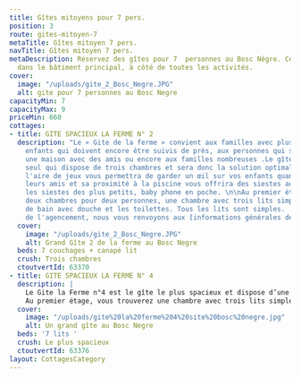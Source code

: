 ```yaml
---
title: Gîtes mitoyens pour 7 pers.
position: 3
route: gites-mitoyen-7
metaTitle: Gîtes mitoyen 7 pers.
navTitle: Gîtes mitoyen 7 pers.
metaDescription: Réservez des gîtes pour 7  personnes au Bosc Nègre. Ces gîtes sont
  dans le bâtiment principal, à côté de toutes les activités.
cover:
  image: "/uploads/gite_2_Bosc_Negre.JPG"
  alt: gite pour 7 personnes au Bosc Negre
capacityMin: 7
capacityMax: 9
priceMin: 660
cottages:
- title: GITE SPACIEUX LA FERME N° 2
  description: "Le « Gite de la ferme » convient aux familles avec plusieurs jeunes
    enfants qui doivent encore être suivis de près, aux personnes qui souhaitent partager
    une maison avec des amis ou encore aux familles nombreuses .Le gîte n°2 est le
    seul qui dispose de trois chambres et sera donc la solution optimale. Sa vue sur
    l'aire de jeux vous permettra de garder un œil sur vos enfants quand jouent avec
    leurs amis et sa proximité à la piscine vous offrira des siestes au soleil pendant
    les siestes des plus petits, baby phone en poche. \n\nAu premier étage, vous trouverez
    deux chambres pour deux personnes, une chambre avec trois lits simples, une salle
    de bain avec douche et les toilettes. Tous les lits sont simples.  Pour le reste
    de l'agencement, nous vous renvoyons aux [informations générales des gîtes](https://www.boscnegre-vacances.com/tous-les-gites).\n"
  cover:
    image: "/uploads/gite_2_Bosc_Negre.JPG"
    alt: Grand Gîte 2 de la ferme au Bosc Negre
  beds: 7 couchages + canapé lit
  crush: Trois chambres
  ctoutvertId: 63370
- title: GITE SPACIEUX LA FERME N° 4
  description: |
    Le Gite la Ferme n°4 est le gîte le plus spacieux et dispose d’une grande terrasse. Avec la terrasse côté nord, vous profiterez à la fois du soleil du matin et du soir tout en évitant les chaleurs de l'après-midi. Cette maison a le plus grand salon de toutes nos maisons et la meilleure connexion au wifi. Elle convient pour une grande famille ou pour les personnes qui apprécient une location de vacances spacieuse.
    Au premier étage, vous trouverez une chambre avec trois lits simples, une chambre avec deux lits simples et deux lits superposés, ainsi qu’une salle de bain avec douche. Pour le reste de l'agencement, nous vous renvoyons aux [informations générales des gîtes](https://www.boscnegre-vacances.com/tous-les-gites).
  cover:
    image: "/uploads/gite%20la%20ferme%204%20site%20bosc%20negre.jpg"
    alt: Un grand gîte au Bosc Negre
  beds: '7 lits '
  crush: Le plus spacieux
  ctoutvertId: 63376
layout: CottagesCategory
---
```


